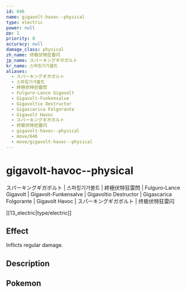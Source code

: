 ```yaml
---
id: 646
name: gigavolt-havoc--physical
type: electric
power: null
pp: 1
priority: 0
accuracy: null
damage_class: physical
zh_name: 终极伏特狂雷闪
jp_name: スパーキングギガボルト
kr_name: 스파킹기가볼트
aliases:
  - スパーキングギガボルト
  - 스파킹기가볼트
  - 終極伏特狂雷閃
  - Fulguro-Lance Gigavolt
  - Gigavolt-Funkensalve
  - Gigavoltio Destructor
  - Gigascarica Folgorante
  - Gigavolt Havoc
  - スパーキングギガボルト
  - 终极伏特狂雷闪
  - gigavolt-havoc--physical
  - move/646
  - move/gigavolt-havoc--physical
---
```

# gigavolt-havoc--physical
    
スパーキングギガボルト | 스파킹기가볼트 | 終極伏特狂雷閃 | Fulguro-Lance Gigavolt | Gigavolt-Funkensalve | Gigavoltio Destructor | Gigascarica Folgorante | Gigavolt Havoc | スパーキングギガボルト | 终极伏特狂雷闪

[[13_electric|type/electric]]

## Effect

Inflicts regular damage.

## Description



## Pokemon



